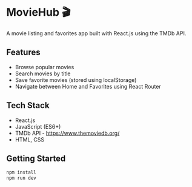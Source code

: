 # MovieHub 🎬

A movie listing and favorites app built with React.js using the TMDb API.

## Features
- Browse popular movies
- Search movies by title
- Save favorite movies (stored using localStorage)
- Navigate between Home and Favorites using React Router

## Tech Stack
- React.js
- JavaScript (ES6+)
- TMDb API - https://www.themoviedb.org/
- HTML, CSS

## Getting Started
```bash
npm install
npm run dev

